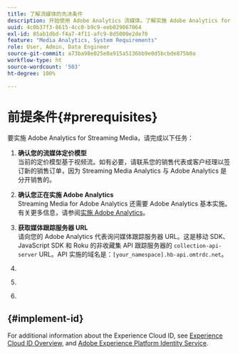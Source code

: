 ```yaml
---
title: 了解流媒体的先决条件
description: 开始使用 Adobe Analytics 流媒体。了解实施 Adobe Analytics for Streaming Media 所需的工具。
uuid: 4c0b37f3-8615-4cc0-b9c9-eeb029067064
exl-id: 85ab1dbd-f4a7-4f11-afc9-8d5000e2de70
feature: "Media Analytics, System Requirements"
role: User, Admin, Data Engineer
source-git-commit: a73ba98e025e0a915a5136bb9e0d5bcbde875b0a
workflow-type: ht
source-wordcount: '503'
ht-degree: 100%

---
```


# 前提条件{#prerequisites}

要实施 Adobe Analytics for Streaming Media，请完成以下任务：

1. **确认您的流媒体定价模型**<br>
当前的定价模型基于视频流。如有必要，请联系您的销售代表或客户经理以签订新的销售订单，因为 Streaming Media Analytics 与 Adobe Analytics 是分开销售的。

1. **确认您正在实施 Adobe Analytics**<br>
Streaming Media for Adobe Analytics 还需要 Adobe Analytics 基本实施。有关更多信息，请参阅[实施 Adobe Analytics](https://experienceleague.adobe.com/docs/analytics/implementation/home.html?lang=zh-Hans)。

1. **获取媒体跟踪服务器 URL**<br>
请向您的 Adobe Analytics 代表询问媒体跟踪服务器 URL。这是移动 SDK、JavaScript SDK 和 Roku 的非收藏集 API 跟踪服务器的 `collection-api-server` URL。API 实施的域名是：`[your_namespace].hb-api.omtrdc.net`。


1. &#x200B;

1. &#x200B;

1. &#x200B;


## {#implement-id}











For additional information about the Experience Cloud ID, see [Experience Cloud ID Overview,](https://experienceleague.adobe.com/docs/id-service/using/intro/overview.html?lang=zh-Hans) and [Adobe Experience Platform Identity Service](https://experienceleague.adobe.com/docs/id-service/using/home.html?lang=zh-Hans).
